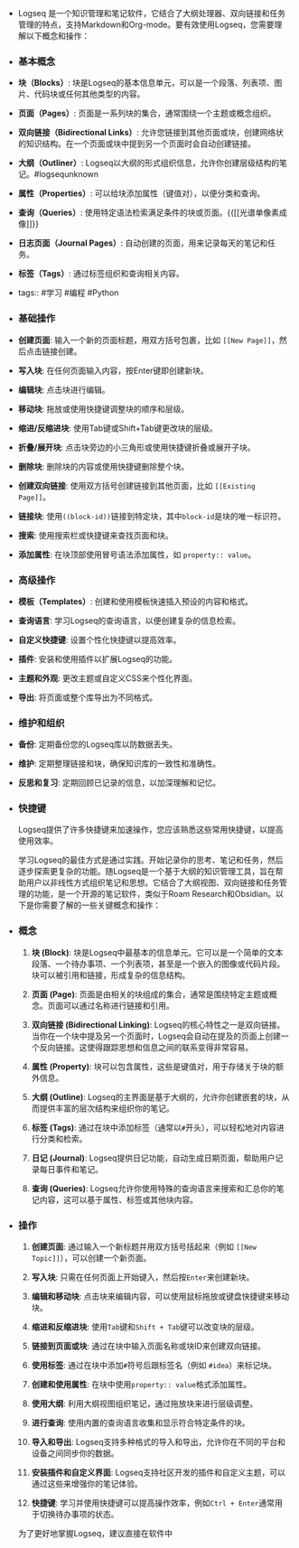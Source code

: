 - Logseq 是一个知识管理和笔记软件，它结合了大纲处理器、双向链接和任务管理的特点，支持Markdown和Org-mode。要有效使用Logseq，您需要理解以下概念和操作：
- ### 基本概念
- **块（Blocks）**: 块是Logseq的基本信息单元，可以是一个段落、列表项、图片、代码块或任何其他类型的内容。
- **页面（Pages）**: 页面是一系列块的集合，通常围绕一个主题或概念组织。
- **双向链接（Bidirectional Links）**: 允许您链接到其他页面或块，创建网络状的知识结构。在一个页面或块中提到另一个页面时会自动创建链接。
- **大纲（Outliner）**: Logseq以大纲的形式组织信息，允许你创建层级结构的笔记。#logsequnknown
- **属性（Properties）**: 可以给块添加属性（键值对），以便分类和查询。
- **查询（Queries）**: 使用特定语法检索满足条件的块或页面。{{[[光谱单像素成像]]}}
- **日志页面（Journal Pages）**: 自动创建的页面，用来记录每天的笔记和任务。
- **标签（Tags）**: 通过标签组织和查询相关内容。
- tags:: #学习 #编程 #Python
- ### 基础操作
- **创建页面**: 输入一个新的页面标题，用双方括号包裹，比如 `[[New Page]]`，然后点击链接创建。
- **写入块**: 在任何页面输入内容，按Enter键即创建新块。
- **编辑块**: 点击块进行编辑。
- **移动块**: 拖放或使用快捷键调整块的顺序和层级。
- **缩进/反缩进块**: 使用Tab键或Shift+Tab键更改块的层级。
- **折叠/展开块**: 点击块旁边的小三角形或使用快捷键折叠或展开子块。
- **删除块**: 删除块的内容或使用快捷键删除整个块。
- **创建双向链接**: 使用双方括号创建链接到其他页面，比如 `[[Existing Page]]`。
- **链接块**: 使用`((block-id))`链接到特定块，其中`block-id`是块的唯一标识符。
- **搜索**: 使用搜索栏或快捷键来查找页面和块。
- **添加属性**: 在块顶部使用冒号语法添加属性，如 `property:: value`。
- ### 高级操作
- **模板（Templates）**: 创建和使用模板快速插入预设的内容和格式。
- **查询语言**: 学习Logseq的查询语言，以便创建复杂的信息检索。
- **自定义快捷键**: 设置个性化快捷键以提高效率。
- **插件**: 安装和使用插件以扩展Logseq的功能。
- **主题和外观**: 更改主题或自定义CSS来个性化界面。
- **导出**: 将页面或整个库导出为不同格式。
- ### 维护和组织
- **备份**: 定期备份您的Logseq库以防数据丢失。
- **维护**: 定期整理链接和块，确保知识库的一致性和准确性。
- **反思和复习**: 定期回顾已记录的信息，以加深理解和记忆。
- ### 快捷键
  
  Logseq提供了许多快捷键来加速操作，您应该熟悉这些常用快捷键，以提高使用效率。
  
  学习Logseq的最佳方式是通过实践。开始记录你的思考、笔记和任务，然后逐步探索更复杂的功能。随Logseq是一个基于大纲的知识管理工具，旨在帮助用户以非线性方式组织笔记和思想。它结合了大纲视图、双向链接和任务管理的功能，是一个开源的笔记软件，类似于Roam Research和Obsidian。以下是你需要了解的一些关键概念和操作：
- ### 概念
  
  1. **块 (Block)**: 块是Logseq中最基本的信息单元。它可以是一个简单的文本段落、一个待办事项、一个列表项，甚至是一个嵌入的图像或代码片段。块可以被引用和链接，形成复杂的信息结构。
  
  2. **页面 (Page)**: 页面是由相关的块组成的集合，通常是围绕特定主题或概念。页面可以通过名称进行链接和引用。
  
  3. **双向链接 (Bidirectional Linking)**: Logseq的核心特性之一是双向链接。当你在一个块中提及另一个页面时，Logseq会自动在提及的页面上创建一个反向链接。这使得跟踪思想和信息之间的联系变得非常容易。
  
  4. **属性 (Property)**: 块可以包含属性，这些是键值对，用于存储关于块的额外信息。
  
  5. **大纲 (Outline)**: Logseq的主界面是基于大纲的，允许你创建嵌套的块，从而提供丰富的层次结构来组织你的笔记。
  
  6. **标签 (Tags)**: 通过在块中添加标签（通常以`#`开头），可以轻松地对内容进行分类和检索。
  
  7. **日记 (Journal)**: Logseq提供日记功能，自动生成日期页面，帮助用户记录每日事件和笔记。
  
  8. **查询 (Queries)**: Logseq允许你使用特殊的查询语言来搜索和汇总你的笔记内容，这可以基于属性、标签或其他块内容。
- ### 操作
  
  1. **创建页面**: 通过输入一个新标题并用双方括号括起来（例如 `[[New Topic]]`），可以创建一个新页面。
  
  2. **写入块**: 只需在任何页面上开始键入，然后按`Enter`来创建新块。
  
  3. **编辑和移动块**: 点击块来编辑内容，可以使用鼠标拖放或键盘快捷键来移动块。
  
  4. **缩进和反缩进块**: 使用`Tab`键和`Shift + Tab`键可以改变块的层级。
  
  5. **链接到页面或块**: 通过在块中输入页面名称或块ID来创建双向链接。
  
  6. **使用标签**: 通过在块中添加`#`符号后跟标签名（例如 `#idea`）来标记块。
  
  7. **创建和使用属性**: 在块中使用`property:: value`格式添加属性。
  
  8. **使用大纲**: 利用大纲视图组织笔记，通过拖放块来进行层级调整。
  
  9. **进行查询**: 使用内置的查询语言收集和显示符合特定条件的块。
  
  10. **导入和导出**: Logseq支持多种格式的导入和导出，允许你在不同的平台和设备之间同步你的数据。
  
  11. **安装插件和自定义界面**: Logseq支持社区开发的插件和自定义主题，可以通过这些来增强你的笔记体验。
  
  12. **快捷键**: 学习并使用快捷键可以提高操作效率，例如`Ctrl + Enter`通常用于切换待办事项的状态。
  
  为了更好地掌握Logseq，建议直接在软件中